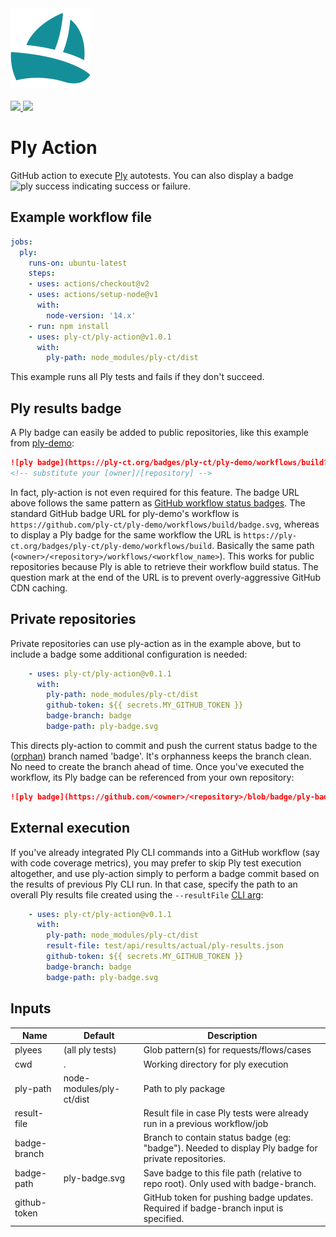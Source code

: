 <a href="https://ply-ct.org">
  <img alt="ply-logo" src="https://raw.githubusercontent.com/ply-ct/ply/master/docs/img/ply-logo.png" width="128">
</a>
<br><br>
<a href="https://github.com/ply-ct/ply-action/actions">
  <img src="https://github.com/ply-ct/ply-action/workflows/build/badge.svg" />
</a>
<a href="https://github.com/ply-ct/ply-action/actions">
  <img src="https://ply-ct.org/badges/ply-ct/ply-action/workflows/ply" />
</a>

# Ply Action
GitHub action to execute [Ply](https://github.com/ply-ct/ply#readme) autotests.
You can also display a badge ![ply success](https://ply-ct.org/ply/badge/passing.svg) indicating success or failure.

## Example workflow file
```yaml
jobs:
  ply:
    runs-on: ubuntu-latest
    steps:
    - uses: actions/checkout@v2
    - uses: actions/setup-node@v1
      with:
        node-version: '14.x'
    - run: npm install
    - uses: ply-ct/ply-action@v1.0.1
      with: 
        ply-path: node_modules/ply-ct/dist 
```
This example runs all Ply tests and fails if they don't succeed.

## Ply results badge
A Ply badge can easily be added to public repositories, like this example from [ply-demo](https://github.com/ply-ct/ply-demo):
```markdown
![ply badge](https://ply-ct.org/badges/ply-ct/ply-demo/workflows/build?)
<!-- substitute your [owner]/[repository] -->
```
In fact, ply-action is not even required for this feature. The badge URL above follows the
same pattern as [GitHub workflow status badges](https://docs.github.com/en/actions/managing-workflow-runs/adding-a-workflow-status-badge).
The standard GitHub badge URL for ply-demo's workflow is `https://github.com/ply-ct/ply-demo/workflows/build/badge.svg`,
whereas to display a Ply badge for the same workflow the URL is `https://ply-ct.org/badges/ply-ct/ply-demo/workflows/build`.
Basically the same path (`<owner>/<repository>/workflows/<workflow_name>`). This works for public repositories because Ply is
able to retrieve their workflow build status. The question mark at the end of the URL is to prevent overly-aggressive GitHub CDN caching.

## Private repositories
Private repositories can use ply-action as in the example above, but to include a badge some additional configuration is needed:
```yaml
    - uses: ply-ct/ply-action@v0.1.1
      with: 
        ply-path: node_modules/ply-ct/dist
        github-token: ${{ secrets.MY_GITHUB_TOKEN }}
        badge-branch: badge
        badge-path: ply-badge.svg
```
This directs ply-action to commit and push the current status badge to the ([orphan](https://git-scm.com/docs/git-checkout#Documentation/git-checkout.txt---orphanltnewbranchgt)) 
branch named 'badge'. It's orphanness keeps the branch clean. No need to create the branch ahead of time. Once you've executed the workflow, its
Ply badge can be referenced from your own repository:
```markdown
![ply badge](https://github.com/<owner>/<repository>/blob/badge/ply-badge.svg)
```

## External execution
If you've already integrated Ply CLI commands into a GitHub workflow (say with code coverage metrics), you may prefer to
skip Ply test execution altogether, and use ply-action simply to perform a badge commit based on the results of previous Ply CLI run.
In that case, specify the path to an overall Ply results file created using the `--resultFile` [CLI arg](https://ply-ct.org/ply/topics/config):
```yaml
    - uses: ply-ct/ply-action@v0.1.1
      with: 
        ply-path: node_modules/ply-ct/dist
        result-file: test/api/results/actual/ply-results.json        
        github-token: ${{ secrets.MY_GITHUB_TOKEN }}
        badge-branch: badge
        badge-path: ply-badge.svg
```

## Inputs
| **Name**     | **Default**              | **Description**                                                                                       |
| ------------ | -------------------------| ------------------------------------------------------------------------------------------------------|
| plyees       | (all ply tests)          | Glob pattern(s) for requests/flows/cases                                                              |
| cwd          | .                        | Working directory for ply execution                                                                   |
| ply-path     | node-modules/ply-ct/dist | Path to ply package                                                                                   |
| result-file  |                          | Result file in case Ply tests were already run in a previous workflow/job                             |
| badge-branch |                          | Branch to contain status badge (eg: "badge"). Needed to display Ply badge for private repositories.   |
| badge-path   | ply-badge.svg            | Save badge to this file path (relative to repo root). Only used with badge-branch.                    |
| github-token |                          | GitHub token for pushing badge updates. Required if badge-branch input is specified.                  |

